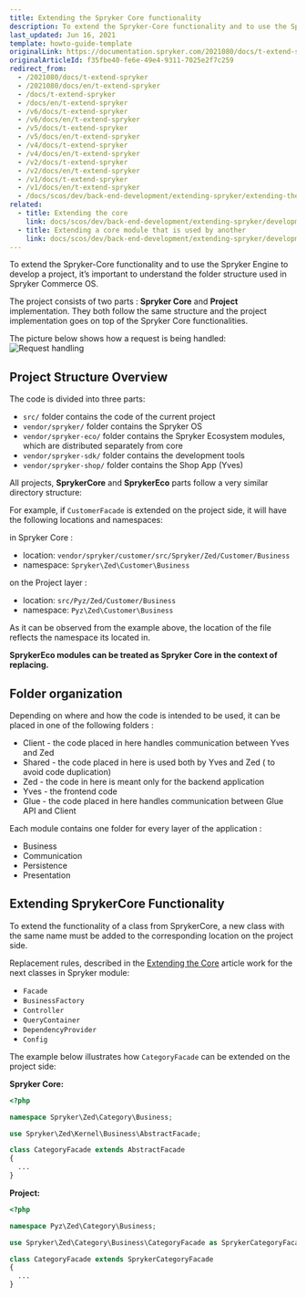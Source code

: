 ```yaml
---
title: Extending the Spryker Core functionality
description: To extend the Spryker-Core functionality and to use the Spryker Engine to develop a project, it’s important to understand the folder structure used in Spryker Commerce OS.
last_updated: Jun 16, 2021
template: howto-guide-template
originalLink: https://documentation.spryker.com/2021080/docs/t-extend-spryker
originalArticleId: f35fbe40-fe6e-49e4-9311-7025e2f7c259
redirect_from:
  - /2021080/docs/t-extend-spryker
  - /2021080/docs/en/t-extend-spryker
  - /docs/t-extend-spryker
  - /docs/en/t-extend-spryker
  - /v6/docs/t-extend-spryker
  - /v6/docs/en/t-extend-spryker
  - /v5/docs/t-extend-spryker
  - /v5/docs/en/t-extend-spryker
  - /v4/docs/t-extend-spryker
  - /v4/docs/en/t-extend-spryker
  - /v2/docs/t-extend-spryker
  - /v2/docs/en/t-extend-spryker
  - /v1/docs/t-extend-spryker
  - /v1/docs/en/t-extend-spryker
  - /docs/scos/dev/back-end-development/extending-spryker/extending-the-spryker-core-functionality.html
related:
  - title: Extending the core
    link: docs/scos/dev/back-end-development/extending-spryker/development-strategies/spryker-os-module-customisation/extending-the-core.html
  - title: Extending a core module that is used by another
    link: docs/scos/dev/back-end-development/extending-spryker/development-strategies/spryker-os-module-customisation/extending-a-core-module-that-is-used-by-another.html
---
```


<!--used to be: http://spryker.github.io/tutorials/zed/extending-spryker/-->
To extend the Spryker-Core functionality and to use the Spryker Engine to develop a project, it’s important to understand the folder structure used in Spryker Commerce OS.

The project consists of two parts : **Spryker Core** and **Project** implementation. They both follow the same structure and the project implementation goes on top of the Spryker Core functionalities.

The picture below shows how a request is being handled:
![Request handling](https://spryker.s3.eu-central-1.amazonaws.com/docs/Tutorials/Advanced/Tutorial+Extending+Spryker/request_handling.png)

## Project Structure Overview
The code is divided into three parts:

* `src/` folder contains the code of the current project
* `vendor/spryker/` folder contains the Spryker OS
* `vendor/spryker-eco/` folder contains the Spryker Ecosystem modules, which are distributed separately from core
* `vendor/spryker-sdk/` folder contains the development tools
* `vendor/spryker-shop/` folder contains the Shop App (Yves)

All projects, **SprykerCore** and **SprykerEco** parts follow a very similar directory structure:

For example, if `CustomerFacade` is extended on the project side, it will have the following locations and namespaces:

in Spryker Core :

* location: `vendor/spryker/customer/src/Spryker/Zed/Customer/Business`
* namespace: `Spryker\Zed\Customer\Business`

on the Project layer :

* location: `src/Pyz/Zed/Customer/Business`
* namespace: `Pyz\Zed\Customer\Business`

As it can be observed from the example above, the location of the file reflects the namespace its located in.

**SprykerEco modules can be treated as Spryker Core in the context of replacing.**

## Folder organization
Depending on where and how the code is intended to be used, it can be placed in one of the following folders :

* Client - the code placed in here handles communication between Yves and Zed
* Shared - the code placed in here is used both by Yves and Zed ( to avoid code duplication)
* Zed - the code in here is meant only for the backend application
* Yves - the frontend code
* Glue - the code placed in here handles communication between Glue API and Client

Each module contains one folder for every layer of the application :

* Business
* Communication
* Persistence
* Presentation

## Extending SprykerCore Functionality
To extend the functionality of a class from SprykerCore, a new class with the same name must be added to the corresponding location on the project side.

Replacement rules, described in the [Extending the Core](/docs/scos/dev/back-end-development/extending-spryker/development-strategies/spryker-os-module-customisation/extending-the-core.html) article work for the next classes in Spryker module:

* `Facade`
* `BusinessFactory`
* `Controller`
* `QueryContainer`
* `DependencyProvider`
* `Config`

The example below illustrates how `CategoryFacade` can be extended on the project side:

**Spryker Core:**

```php
<?php

namespace Spryker\Zed\Category\Business;

use Spryker\Zed\Kernel\Business\AbstractFacade;

class CategoryFacade extends AbstractFacade
{
  ...
}
```

**Project:**

```php
<?php

namespace Pyz\Zed\Category\Business;

use Spryker\Zed\Category\Business\CategoryFacade as SprykerCategoryFacade;

class CategoryFacade extends SprykerCategoryFacade
{
  ...
}
```
